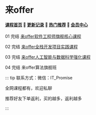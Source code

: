 # 来offer

#### [**课程首页**](../../README.md) 💖 [**更新记录**](./gxjl-2023.md) 💖 [**热门推荐**](./rmtj.md) 💖 [**会员中心**](./vip.md)

01 完结 [来offer软件工程师旗舰核心课程](https://www.laioffer.com/zh/course/software-development/)

02 完结 [来offer全栈开发项目实践课程](https://www.laioffer.com/zh/course/full-stack-development/)

03 完结 [来offer人工智能与数据科学强化课程](https://www.laioffer.com/zh/course/ai-and-data-engineering/)

04 完结 来offer算法旗舰班



::: tip
联系方式：微信：IT_Promise

全网课程都有，欢迎私聊

推荐好友下单返利，买的越多，返利越多

:::